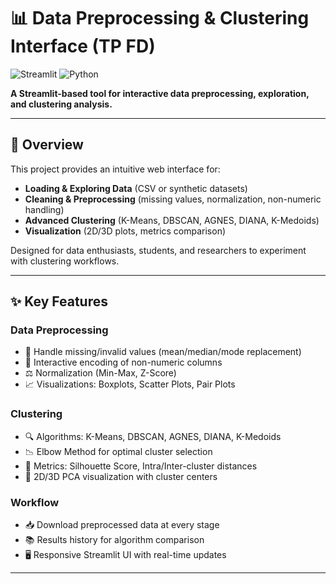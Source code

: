 # 📊 Data Preprocessing & Clustering Interface (TP FD)

![Streamlit](https://img.shields.io/badge/Streamlit-FF4B4B?style=flat&logo=streamlit&logoColor=white)
![Python](https://img.shields.io/badge/Python-3.8%2B-blue?logo=python)

**A Streamlit-based tool for interactive data preprocessing, exploration, and clustering analysis.**

---

## 🚀 Overview

This project provides an intuitive web interface for:
- **Loading & Exploring Data** (CSV or synthetic datasets)
- **Cleaning & Preprocessing** (missing values, normalization, non-numeric handling)
- **Advanced Clustering** (K-Means, DBSCAN, AGNES, DIANA, K-Medoids)
- **Visualization** (2D/3D plots, metrics comparison)

Designed for data enthusiasts, students, and researchers to experiment with clustering workflows.

---

## ✨ Key Features

### **Data Preprocessing**
- 🧹 Handle missing/invalid values (mean/median/mode replacement)
- 🔢 Interactive encoding of non-numeric columns
- ⚖️ Normalization (Min-Max, Z-Score)
- 📈 Visualizations: Boxplots, Scatter Plots, Pair Plots

### **Clustering**
- 🔍 Algorithms: K-Means, DBSCAN, AGNES, DIANA, K-Medoids
- 📉 Elbow Method for optimal cluster selection
- 🌟 Metrics: Silhouette Score, Intra/Inter-cluster distances
- 🎨 2D/3D PCA visualization with cluster centers

### **Workflow**
- 📥 Download preprocessed data at every stage
- 📚 Results history for algorithm comparison
- 🖥️ Responsive Streamlit UI with real-time updates

---

